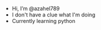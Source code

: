 - Hi, I’m @azahel789
- I don't have a clue what I'm doing
- Currently learning python

<!---
azahel789/azahel789 is a ✨ special ✨ repository because its `README.md` (this file) appears on your GitHub profile.
You can click the Preview link to take a look at your changes.
--->
